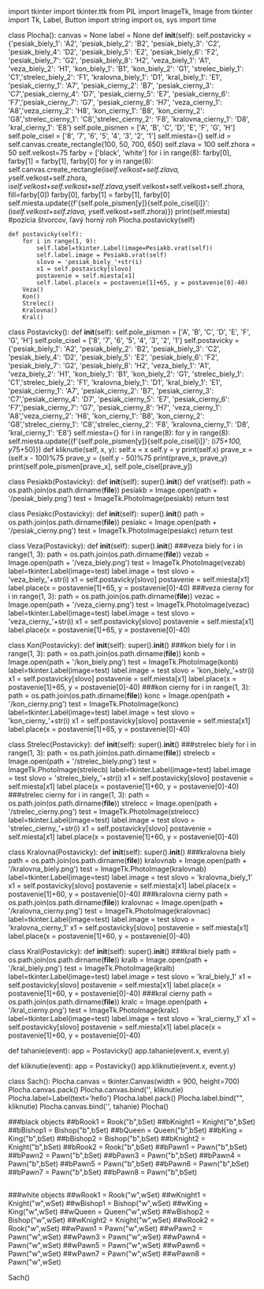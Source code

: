 import tkinter
import tkinter.ttk
from PIL import ImageTk, Image
from tkinter import Tk, Label, Button
import string
import os, sys
import time

    
class Plocha():
    canvas = None
    label = None
    def __init__(self):
        self.postavicky = {'pesiak_biely_1': 'A2', 'pesiak_biely_2': 'B2', 'pesiak_biely_3': 'C2',
              'pesiak_biely_4': 'D2', 'pesiak_biely_5': 'E2', 'pesiak_biely_6': 'F2',
              'pesiak_biely_7': 'G2', 'pesiak_biely_8': 'H2', 'veza_biely_1': 'A1',
              'veza_biely_2': 'H1', 'kon_biely_1': 'B1', 'kon_biely_2': 'G1',
              'strelec_biely_1': 'C1','strelec_biely_2': 'F1', 'kralovna_biely_1': 'D1',
              'kral_biely_1': 'E1', 'pesiak_cierny_1': 'A7', 'pesiak_cierny_2': 'B7',
              'pesiak_cierny_3': 'C7','pesiak_cierny_4': 'D7', 'pesiak_cierny_5': 'E7',
              'pesiak_cierny_6': 'F7','pesiak_cierny_7': 'G7', 'pesiak_cierny_8': 'H7',
              'veza_cierny_1': 'A8','veza_cierny_2': 'H8', 'kon_cierny_1': 'B8',
              'kon_cierny_2': 'G8','strelec_cierny_1': 'C8','strelec_cierny_2': 'F8',
              'kralovna_cierny_1': 'D8', 'kral_cierny_1': 'E8'}
        self.pole_pismen = ['A', 'B', 'C', 'D', 'E', 'F', 'G', 'H']
        self.pole_cisel = ['8', '7', '6', '5', '4', '3', '2', '1']
        self.miesta={}
        self.id = self.canvas.create_rectangle(100, 50, 700, 650)
        self.zlava = 100
        self.zhora = 50
        self.velkost=75
        farby = ['black', 'white']
        for i in range(8):
            farby[0], farby[1] = farby[1], farby[0]
            for y in range(8):
                self.canvas.create_rectangle(i*self.velkost+self.zlava, y*self.velkost+self.zhora,
                                             i*self.velkost+self.velkost+self.zlava,y*self.velkost+self.velkost+self.zhora,
                                             fill=farby[0])
                farby[0], farby[1] = farby[1], farby[0]
                self.miesta.update({f'{self.pole_pismen[y]}{self.pole_cisel[i]}':
                                    (i*self.velkost+self.zlava, y*self.velkost+self.zhora)})
        print(self.miesta)      #pozícia štvorcov, ľavý horný roh
        Plocha.postavicky(self)

    def postavicky(self):
        for i in range(1, 9):
            self.label=tkinter.Label(image=Pesiakb.vrat(self))
            self.label.image = Pesiakb.vrat(self)
            slovo = 'pesiak_biely_'+str(i)
            x1 = self.postavicky[slovo]
            postavenie = self.miesta[x1]
            self.label.place(x = postavenie[1]+65, y = postavenie[0]-40)
        Veza()
        Kon()
        Strelec()
        Kralovna()
        Kral()
        



class Postavicky():
    def __init__(self):
        self.pole_pismen = ['A', 'B', 'C', 'D', 'E', 'F', 'G', 'H']
        self.pole_cisel = ['8', '7', '6', '5', '4', '3', '2', '1']
        self.postavicky = {'pesiak_biely_1': 'A2', 'pesiak_biely_2': 'B2', 'pesiak_biely_3': 'C2',
              'pesiak_biely_4': 'D2', 'pesiak_biely_5': 'E2', 'pesiak_biely_6': 'F2',
              'pesiak_biely_7': 'G2', 'pesiak_biely_8': 'H2', 'veza_biely_1': 'A1',
              'veza_biely_2': 'H1', 'kon_biely_1': 'B1', 'kon_biely_2': 'G1',
              'strelec_biely_1': 'C1','strelec_biely_2': 'F1', 'kralovna_biely_1': 'D1',
              'kral_biely_1': 'E1', 'pesiak_cierny_1': 'A7', 'pesiak_cierny_2': 'B7',
              'pesiak_cierny_3': 'C7','pesiak_cierny_4': 'D7', 'pesiak_cierny_5': 'E7',
              'pesiak_cierny_6': 'F7','pesiak_cierny_7': 'G7', 'pesiak_cierny_8': 'H7',
              'veza_cierny_1': 'A8','veza_cierny_2': 'H8', 'kon_cierny_1': 'B8',
              'kon_cierny_2': 'G8','strelec_cierny_1': 'C8','strelec_cierny_2': 'F8',
              'kralovna_cierny_1': 'D8', 'kral_cierny_1': 'E8'}
        self.miesta={}
        for i in range(8):
            for y in range(8):
                self.miesta.update({f'{self.pole_pismen[y]}{self.pole_cisel[i]}':
                                    (i*75+100, y*75+50)})
    def kliknutie(self, x, y):
        self.x = x
        self.y = y
        print(self.x)
        prave_x = (self.x - 100)%75
        prave_y = (self.y - 50)%75
        print(prave_x, prave_y)
        print(self.pole_pismen[prave_x], self.pole_cisel[prave_y])
    

class Pesiakb(Postavicky):
    def __init__(self):
        super().__init__()
    def vrat(self):
        path = os.path.join(os.path.dirname(__file__))
        pesiakb = Image.open(path + '/pesiak_biely.png')
        test = ImageTk.PhotoImage(pesiakb)
        return test

class Pesiakc(Postavicky):
    def __init__(self):
        super().__init__()
        path = os.path.join(os.path.dirname(__file__))
        pesiakc = Image.open(path + '/pesiak_cierny.png')
        test = ImageTk.PhotoImage(pesiakc)
        return test


class Veza(Postavicky):
    def __init__(self):
        super().__init__()
        ###veza biely
        for i in range(1, 3):
            path = os.path.join(os.path.dirname(__file__))
            vezab = Image.open(path + '/veza_biely.png')
            test = ImageTk.PhotoImage(vezab)
            label=tkinter.Label(image=test)
            label.image = test
            slovo = 'veza_biely_'+str(i)
            x1 = self.postavicky[slovo]
            postavenie = self.miesta[x1]
            label.place(x = postavenie[1]+65, y = postavenie[0]-40)
        ###veza cierny
        for i in range(1, 3):
            path = os.path.join(os.path.dirname(__file__))
            vezac = Image.open(path + '/veza_cierny.png')
            test = ImageTk.PhotoImage(vezac)
            label=tkinter.Label(image=test)
            label.image = test
            slovo = 'veza_cierny_'+str(i)
            x1 = self.postavicky[slovo]
            postavenie = self.miesta[x1]
            label.place(x = postavenie[1]+65, y = postavenie[0]-40)

class Kon(Postavicky):
    def __init__(self):
        super().__init__()
        ###kon biely
        for i in range(1, 3):
            path = os.path.join(os.path.dirname(__file__))
            konb = Image.open(path + '/kon_biely.png')
            test = ImageTk.PhotoImage(konb)
            label=tkinter.Label(image=test)
            label.image = test
            slovo = 'kon_biely_'+str(i)
            x1 = self.postavicky[slovo]
            postavenie = self.miesta[x1]
            label.place(x = postavenie[1]+65, y = postavenie[0]-40)
        ###kon cierny
        for i in range(1, 3):
            path = os.path.join(os.path.dirname(__file__))
            konc = Image.open(path + '/kon_cierny.png')
            test = ImageTk.PhotoImage(konc)
            label=tkinter.Label(image=test)
            label.image = test
            slovo = 'kon_cierny_'+str(i)
            x1 = self.postavicky[slovo]
            postavenie = self.miesta[x1]
            label.place(x = postavenie[1]+65, y = postavenie[0]-40)

class Strelec(Postavicky):
    def __init__(self):
        super().__init__()
        ###strelec biely
        for i in range(1, 3):
            path = os.path.join(os.path.dirname(__file__))
            strelecb = Image.open(path + '/strelec_biely.png')
            test = ImageTk.PhotoImage(strelecb)
            label=tkinter.Label(image=test)
            label.image = test
            slovo = 'strelec_biely_'+str(i)
            x1 = self.postavicky[slovo]
            postavenie = self.miesta[x1]
            label.place(x = postavenie[1]+60, y = postavenie[0]-40)
        ###strelec cierny
        for i in range(1, 3):
            path = os.path.join(os.path.dirname(__file__))
            strelecc = Image.open(path + '/strelec_cierny.png')
            test = ImageTk.PhotoImage(strelecc)
            label=tkinter.Label(image=test)
            label.image = test
            slovo = 'strelec_cierny_'+str(i)
            x1 = self.postavicky[slovo]
            postavenie = self.miesta[x1]
            label.place(x = postavenie[1]+60, y = postavenie[0]-40)


class Kralovna(Postavicky):
    def __init__(self):
        super().__init__()
        ###kralovna biely
        path = os.path.join(os.path.dirname(__file__))
        kralovnab = Image.open(path + '/kralovna_biely.png')
        test = ImageTk.PhotoImage(kralovnab)
        label=tkinter.Label(image=test)
        label.image = test
        slovo = 'kralovna_biely_1'
        x1 = self.postavicky[slovo]
        postavenie = self.miesta[x1]
        label.place(x = postavenie[1]+60, y = postavenie[0]-40)
        ###kralovna cierny
        path = os.path.join(os.path.dirname(__file__))
        kralovnac = Image.open(path + '/kralovna_cierny.png')
        test = ImageTk.PhotoImage(kralovnac)
        label=tkinter.Label(image=test)
        label.image = test
        slovo = 'kralovna_cierny_1'
        x1 = self.postavicky[slovo]
        postavenie = self.miesta[x1]
        label.place(x = postavenie[1]+60, y = postavenie[0]-40)

class Kral(Postavicky):
    def __init__(self):
        super().__init__()
        ###kral biely
        path = os.path.join(os.path.dirname(__file__))
        kralb = Image.open(path + '/kral_biely.png')
        test = ImageTk.PhotoImage(kralb)
        label=tkinter.Label(image=test)
        label.image = test
        slovo = 'kral_biely_1'
        x1 = self.postavicky[slovo]
        postavenie = self.miesta[x1]
        label.place(x = postavenie[1]+60, y = postavenie[0]-40)
        ###kral cierny
        path = os.path.join(os.path.dirname(__file__))
        kralc = Image.open(path + '/kral_cierny.png')
        test = ImageTk.PhotoImage(kralc)
        label=tkinter.Label(image=test)
        label.image = test
        slovo = 'kral_cierny_1'
        x1 = self.postavicky[slovo]
        postavenie = self.miesta[x1]
        label.place(x = postavenie[1]+60, y = postavenie[0]-40)

def tahanie(event):
    app = Postavicky()
    app.tahanie(event.x, event.y)

def kliknutie(event):
    app = Postavicky()
    app.kliknutie(event.x, event.y)

        
        

class Sach():
    Plocha.canvas = tkinter.Canvas(width = 900, height=700)
    Plocha.canvas.pack()
    Plocha.canvas.bind('<ButtonPress>', kliknutie)
    Plocha.label=Label(text='hello')
    Plocha.label.pack()
    Plocha.label.bind("<Button-1>", kliknutie)
    Plocha.canvas.bind('<B1-Motion>', tahanie)
    Plocha()
    
    
###black objects
##bRook1 = Rook("b",bSet)
##bKnight1 = Knight("b",bSet)
##bBishop1 = Bishop("b",bSet)
##bQueen = Queen("b",bSet)
##bKing = King("b",bSet)
##bBishop2 = Bishop("b",bSet)
##bKnight2 = Knight("b",bSet)
##bRook2 = Rook("b",bSet)
##bPawn1 = Pawn("b",bSet)
##bPawn2 = Pawn("b",bSet)
##bPawn3 = Pawn("b",bSet)
##bPawn4 = Pawn("b",bSet)
##bPawn5 = Pawn("b",bSet)
##bPawn6 = Pawn("b",bSet)
##bPawn7 = Pawn("b",bSet)
##bPawn8 = Pawn("b",bSet)
##
###white objects
##wRook1 = Rook("w",wSet)
##wKnight1 = Knight("w",wSet)
##wBishop1 = Bishop("w",wSet)
##wKing = King("w",wSet)
##wQueen = Queen("w",wSet)
##wBishop2 = Bishop("w",wSet)
##wKnight2 = Knight("w",wSet)
##wRook2 = Rook("w",wSet)
##wPawn1 = Pawn("w",wSet)
##wPawn2 = Pawn("w",wSet)
##wPawn3 = Pawn("w",wSet)
##wPawn4 = Pawn("w",wSet)
##wPawn5 = Pawn("w",wSet)
##wPawn6 = Pawn("w",wSet)
##wPawn7 = Pawn("w",wSet)
##wPawn8 = Pawn("w",wSet)
  
    
Sach()
